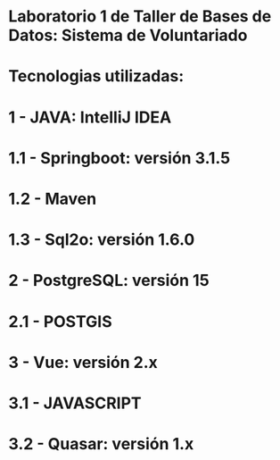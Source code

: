# Laboratorio 1 de Taller de Bases de Datos: Sistema de Voluntariado

# Tecnologias utilizadas:
# 1 - JAVA: IntelliJ IDEA 
# 1.1 - Springboot: versión  3.1.5
# 1.2 - Maven
# 1.3 - Sql2o: versión 1.6.0
# 2 - PostgreSQL: versión 15
# 2.1 - POSTGIS
# 3 - Vue: versión 2.x
# 3.1 - JAVASCRIPT
# 3.2 - Quasar: versión 1.x

